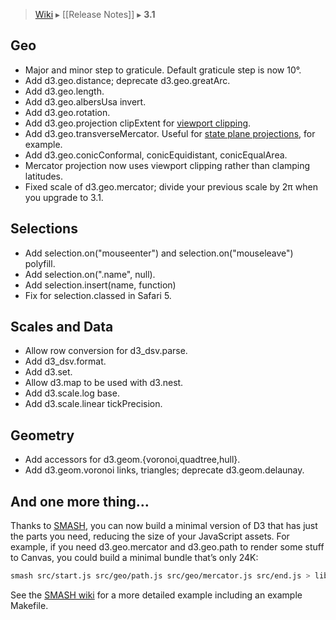 > [Wiki](Home) ▸ [[Release Notes]] ▸ **3.1**

## Geo

* Major and minor step to graticule. Default graticule step is now 10°.
* Add d3.geo.distance; deprecate d3.geo.greatArc.
* Add d3.geo.length.
* Add d3.geo.albersUsa invert.
* Add d3.geo.rotation.
* Add d3.geo.projection clipExtent for [viewport clipping](http://www.jasondavies.com/maps/clip-extent/).
* Add d3.geo.transverseMercator. Useful for [state plane projections](http://bl.ocks.org/mbostock/5126418), for example.
* Add d3.geo.conicConformal, conicEquidistant, conicEqualArea.
* Mercator projection now uses viewport clipping rather than clamping latitudes.
* Fixed scale of d3.geo.mercator; divide your previous scale by 2π when you upgrade to 3.1.

## Selections

* Add selection.on("mouseenter") and selection.on("mouseleave") polyfill.
* Add selection.on(".name", null).
* Add selection.insert(name, function)
* Fix for selection.classed in Safari 5.

## Scales and Data

* Allow row conversion for d3_dsv.parse.
* Add d3_dsv.format.
* Add d3.set.
* Allow d3.map to be used with d3.nest.
* Add d3.scale.log base.
* Add d3.scale.linear tickPrecision.

## Geometry

* Add accessors for d3.geom.{voronoi,quadtree,hull}.
* Add d3.geom.voronoi links, triangles; deprecate d3.geom.delaunay.

## And one more thing…

Thanks to [SMASH](https://github.com/mbostock/smash), you can now build a minimal version of D3 that has just the parts you need, reducing the size of your JavaScript assets. For example, if you need d3.geo.mercator and d3.geo.path to render some stuff to Canvas, you could build a minimal bundle that’s only 24K:

```bash
smash src/start.js src/geo/path.js src/geo/mercator.js src/end.js > lib.js
```

See the [SMASH wiki](https://github.com/mbostock/smash/wiki) for a more detailed example including an example Makefile.